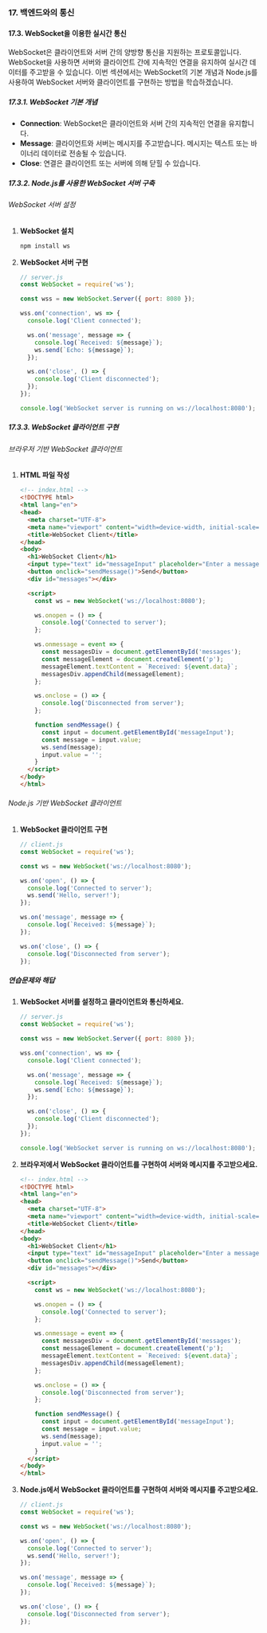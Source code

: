 ### 17. 백엔드와의 통신

#### 17.3. WebSocket을 이용한 실시간 통신

WebSocket은 클라이언트와 서버 간의 양방향 통신을 지원하는 프로토콜입니다. WebSocket을 사용하면 서버와 클라이언트 간에 지속적인 연결을 유지하여 실시간 데이터를 주고받을 수 있습니다. 이번 섹션에서는 WebSocket의 기본 개념과 Node.js를 사용하여 WebSocket 서버와 클라이언트를 구현하는 방법을 학습하겠습니다.

##### 17.3.1. WebSocket 기본 개념

- **Connection**: WebSocket은 클라이언트와 서버 간의 지속적인 연결을 유지합니다.
- **Message**: 클라이언트와 서버는 메시지를 주고받습니다. 메시지는 텍스트 또는 바이너리 데이터로 전송될 수 있습니다.
- **Close**: 연결은 클라이언트 또는 서버에 의해 닫힐 수 있습니다.

##### 17.3.2. Node.js를 사용한 WebSocket 서버 구축

###### WebSocket 서버 설정

1. **WebSocket 설치**

   ```bash
   npm install ws
   ```

2. **WebSocket 서버 구현**

   ```javascript
   // server.js
   const WebSocket = require('ws');

   const wss = new WebSocket.Server({ port: 8080 });

   wss.on('connection', ws => {
     console.log('Client connected');

     ws.on('message', message => {
       console.log(`Received: ${message}`);
       ws.send(`Echo: ${message}`);
     });

     ws.on('close', () => {
       console.log('Client disconnected');
     });
   });

   console.log('WebSocket server is running on ws://localhost:8080');
   ```

##### 17.3.3. WebSocket 클라이언트 구현

###### 브라우저 기반 WebSocket 클라이언트

1. **HTML 파일 작성**

   ```html
   <!-- index.html -->
   <!DOCTYPE html>
   <html lang="en">
   <head>
     <meta charset="UTF-8">
     <meta name="viewport" content="width=device-width, initial-scale=1.0">
     <title>WebSocket Client</title>
   </head>
   <body>
     <h1>WebSocket Client</h1>
     <input type="text" id="messageInput" placeholder="Enter a message">
     <button onclick="sendMessage()">Send</button>
     <div id="messages"></div>

     <script>
       const ws = new WebSocket('ws://localhost:8080');

       ws.onopen = () => {
         console.log('Connected to server');
       };

       ws.onmessage = event => {
         const messagesDiv = document.getElementById('messages');
         const messageElement = document.createElement('p');
         messageElement.textContent = `Received: ${event.data}`;
         messagesDiv.appendChild(messageElement);
       };

       ws.onclose = () => {
         console.log('Disconnected from server');
       };

       function sendMessage() {
         const input = document.getElementById('messageInput');
         const message = input.value;
         ws.send(message);
         input.value = '';
       }
     </script>
   </body>
   </html>
   ```

###### Node.js 기반 WebSocket 클라이언트

1. **WebSocket 클라이언트 구현**

   ```javascript
   // client.js
   const WebSocket = require('ws');

   const ws = new WebSocket('ws://localhost:8080');

   ws.on('open', () => {
     console.log('Connected to server');
     ws.send('Hello, server!');
   });

   ws.on('message', message => {
     console.log(`Received: ${message}`);
   });

   ws.on('close', () => {
     console.log('Disconnected from server');
   });
   ```

##### 연습문제와 해답

1. **WebSocket 서버를 설정하고 클라이언트와 통신하세요.**

   ```javascript
   // server.js
   const WebSocket = require('ws');

   const wss = new WebSocket.Server({ port: 8080 });

   wss.on('connection', ws => {
     console.log('Client connected');

     ws.on('message', message => {
       console.log(`Received: ${message}`);
       ws.send(`Echo: ${message}`);
     });

     ws.on('close', () => {
       console.log('Client disconnected');
     });
   });

   console.log('WebSocket server is running on ws://localhost:8080');
   ```

2. **브라우저에서 WebSocket 클라이언트를 구현하여 서버와 메시지를 주고받으세요.**

   ```html
   <!-- index.html -->
   <!DOCTYPE html>
   <html lang="en">
   <head>
     <meta charset="UTF-8">
     <meta name="viewport" content="width=device-width, initial-scale=1.0">
     <title>WebSocket Client</title>
   </head>
   <body>
     <h1>WebSocket Client</h1>
     <input type="text" id="messageInput" placeholder="Enter a message">
     <button onclick="sendMessage()">Send</button>
     <div id="messages"></div>

     <script>
       const ws = new WebSocket('ws://localhost:8080');

       ws.onopen = () => {
         console.log('Connected to server');
       };

       ws.onmessage = event => {
         const messagesDiv = document.getElementById('messages');
         const messageElement = document.createElement('p');
         messageElement.textContent = `Received: ${event.data}`;
         messagesDiv.appendChild(messageElement);
       };

       ws.onclose = () => {
         console.log('Disconnected from server');
       };

       function sendMessage() {
         const input = document.getElementById('messageInput');
         const message = input.value;
         ws.send(message);
         input.value = '';
       }
     </script>
   </body>
   </html>
   ```

3. **Node.js에서 WebSocket 클라이언트를 구현하여 서버와 메시지를 주고받으세요.**

   ```javascript
   // client.js
   const WebSocket = require('ws');

   const ws = new WebSocket('ws://localhost:8080');

   ws.on('open', () => {
     console.log('Connected to server');
     ws.send('Hello, server!');
   });

   ws.on('message', message => {
     console.log(`Received: ${message}`);
   });

   ws.on('close', () => {
     console.log('Disconnected from server');
   });
   ```
